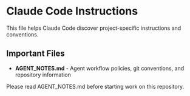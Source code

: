 # Claude Code Instructions

This file helps Claude Code discover project-specific instructions and conventions.

## Important Files

- **AGENT_NOTES.md** - Agent workflow policies, git conventions, and repository information

Please read AGENT_NOTES.md before starting work on this repository.
